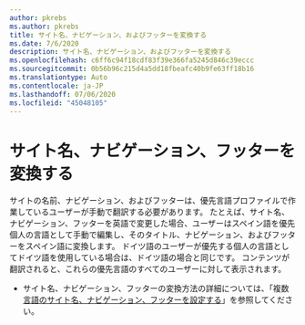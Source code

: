 ```yaml
---
author: pkrebs
ms.author: pkrebs
title: サイト名、ナビゲーション、およびフッターを変換する
ms.date: 7/6/2020
description: サイト名、ナビゲーション、およびフッターを変換する
ms.openlocfilehash: c6ff6c94f18cdf83f39e366fa5245d846c39eccc
ms.sourcegitcommit: 0b56b96c215d4a5dd18fbeafc40b9fe63ff18b16
ms.translationtype: Auto
ms.contentlocale: ja-JP
ms.lasthandoff: 07/06/2020
ms.locfileid: "45048105"
---
```

# <a name="translate-the-site-name-navigation-and-footers"></a>サイト名、ナビゲーション、フッターを変換する
サイトの名前、ナビゲーション、およびフッターは、優先言語プロファイルで作業しているユーザーが手動で翻訳する必要があります。 たとえば、サイト名、ナビゲーション、フッターを英語で変更した場合、ユーザーはスペイン語を優先個人の言語として手動で編集し、そのタイトル、ナビゲーション、およびフッターをスペイン語に変換します。 ドイツ語のユーザーが優先する個人の言語としてドイツ語を使用している場合は、ドイツ語の場合と同じです。 コンテンツが翻訳されると、これらの優先言語のすべてのユーザーに対して表示されます。  

- サイト名、ナビゲーション、フッターの変換方法の詳細については、「複数[言語のサイト名、ナビゲーション、フッターを設定する](https://support.office.com/en-us/article/create-multilingual-communication-sites-pages-and-news-2bb7d610-5453-41c6-a0e8-6f40b3ed750c#bkmk_muitranslations)」を参照してください。
